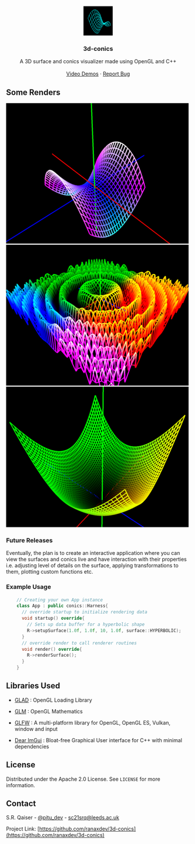<!-- PROJECT LOGO -->
<br />
<p align="center">
  <a href="https://github.com/ranaxdev/3d-conics">
    <img src="https://github.com/ranaxdev/3d-conics/blob/main/Res/logo.png" alt="Logo" width="80" height="80">
  </a>

  <h3 align="center">3d-conics</h3>

  <p align="center">
    A 3D surface and conics visualizer made using OpenGL and C++
    <br />
    <br />
    <a href="https://www.youtube.com/watch?v=Im53k-E3cvE&list=PLhiYhW5wXPMGojFRwhahrtsvO-ng5asoc">Video Demos</a>
    ·
    <a href="https://github.com/ranaxdev/3d-conics/issues">Report Bug</a>
  </p>
</p>


<!-- ABOUT THE PROJECT -->
## Some Renders
<img src="https://github.com/ranaxdev/3d-conics/blob/main/Res/screen1.png" alt="Hyperbolic" width="500">
<img src="https://github.com/ranaxdev/3d-conics/blob/main/Res/screen2.png" alt="Disc" width="500">
<img src="https://github.com/ranaxdev/3d-conics/blob/main/Res/screen3.png" alt="Hyperbolic" width="500">


### Future Releases

Eventually, the plan is to create an interactive application where you can view the surfaces and conics live and have interaction with their properties i.e. adjusting level of details on the surface, applying transformations to them, plotting custom functions etc.

<!-- GETTING STARTED -->
### Example Usage

```cpp
    // Creating your own App instance
    class App : public conics::Harness{
      // override startup to initialize rendering data
      void startup() override{
        // Sets up data buffer for a hyperbolic shape
        R->setupSurface(1.0f, 1.0f, 10, 1.0f, surface::HYPERBOLIC);
      }
      // override render to call renderer routines
      void render() override{
        R->renderSurface();
      }
    }
  ```

## Libraries Used

- [GLAD](https://github.com/Dav1dde/glad)
: OpenGL Loading Library

- [GLM](https://github.com/g-truc/glm)
: OpenGL Mathematics

- [GLFW](https://www.glfw.org/)
: A multi-platform library for OpenGL, OpenGL ES, Vulkan, window and input 

- [Dear ImGui](https://github.com/ocornut/imgui)
: Bloat-free Graphical User interface for C++ with minimal dependencies 

<!-- LICENSE -->
## License

Distributed under the Apache 2.0 License. See `LICENSE` for more information.


<!-- CONTACT -->
## Contact

S.R. Qaiser - [@pitu_dev](https://twitter.com/pitu_dev) - sc21srq@leeds.ac.uk

Project Link: [https://github.com/ranaxdev/3d-conics](https://github.com/ranaxdev/3d-conics)
